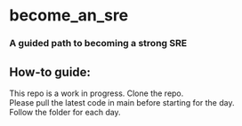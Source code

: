 # become_an_sre
### A guided path to becoming a strong SRE

## How-to guide:
This repo is a work in progress. Clone the repo.\
Please pull the latest code in main before starting for the day. \
Follow the folder for each day.
